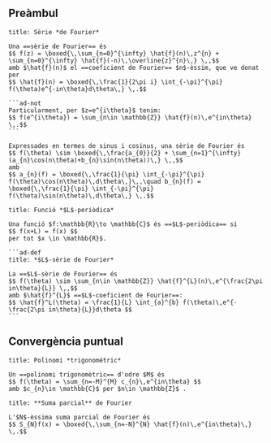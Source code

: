 ## Preàmbul

````ad-def
title: Sèrie *de Fourier*

Una ==sèrie de Fourier== és
$$ f(z) = \boxed{\,\sum_{n=0}^{\infty} \hat{f}(n)\,z^{n} + \sum_{n=0}^{\infty} \hat{f}(-n)\,\overline{z}^{n}\,} \,,$$
amb $\hat{f}(n)$ el ==coeficient de Fourier== $n$-èssim, que ve donat per
$$ \hat{f}(n) = \boxed{\,\frac{1}{2\pi i} \int_{-\pi}^{\pi} f(\theta)e^{-in\theta}d\theta\,} \,.$$

```ad-not
Particularment, per $z=e^{i\theta}$ tenim:
$$ f(e^{i\theta}) = \sum_{n\in \mathbb{Z}} \hat{f}(n)\,e^{in\theta} \,.$$
```

Expressades en termes de sinus i cosinus, una sèrie de Fourier és
$$ f(\theta) \sim \boxed{\,\frac{a_{0}}{2} + \sum_{n=1}^{\infty}(a_{n}\cos(n\theta)+b_{n}\sin(n\theta))\,} \,,$$
amb
$$ a_{n}(f) = \boxed{\,\frac{1}{\pi} \int_{-\pi}^{\pi} f(\theta)\cos(n\theta)\,d\theta\,}\,,\quad b_{n}(f) = \boxed{\,\frac{1}{\pi} \int_{-\pi}^{\pi} f(\theta)\sin(n\theta)\,d\theta\,} \,.$$
````



````ad-def
title: Funció *$L$-periòdica*

Una funció $f:\mathbb{R}\to \mathbb{C}$ és ==$L$-periòdica== si
$$ f(x+L) = f(x) $$
per tot $x \in \mathbb{R}$.

```ad-def
title: *$L$-sèrie de Fourier*

La ==$L$-sèrie de Fourier== és
$$ f(\theta) \sim \sum_{n\in \mathbb{Z}} \hat{f}^{L}(n)\,e^{\frac{2\pi in\theta}{L}} \,,$$
amb $\hat{f}^{L}$ ==$L$-coeficient de Fourier==:
$$ \hat{f}^L(\theta) = \frac{1}{L} \int_{a}^{b} f(\theta)\,e^{-\frac{2\pi in\theta}{L}}d\theta $$
```
````


## **Convergència** puntual

```ad-def
title: Polinomi *trigonomètric*

Un ==polinomi trigonomètric== d'odre $M$ és
$$ f(\theta) = \sum_{n=-M}^{M} c_{n}\,e^{in\theta} $$
amb $c_{n}\in \mathbb{C}$ per $n\in \mathbb{Z}$ .
```

```ad-prop
title: **Suma parcial** de Fourier

L'$N$-èssima suma parcial de Fourier és
$$ S_{N}f(x) = \boxed{\,\sum_{n=-N}^{N} \hat{f}(n)\,e^{in\theta}\,} \,.$$
```